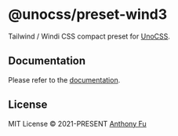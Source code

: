 # @unocss/preset-wind3

Tailwind / Windi CSS compact preset for [UnoCSS](https://github.com/unocss/unocss).

## Documentation

Please refer to the [documentation](https://unocss.dev/presets/wind3).

## License

MIT License &copy; 2021-PRESENT [Anthony Fu](https://github.com/antfu)
